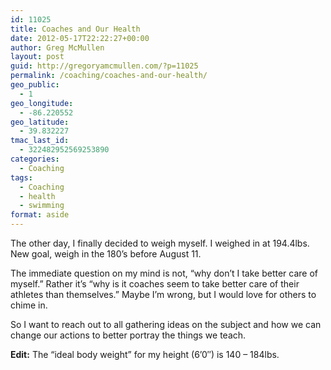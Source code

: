 ```yaml
---
id: 11025
title: Coaches and Our Health
date: 2012-05-17T22:22:27+00:00
author: Greg McMullen
layout: post
guid: http://gregoryamcmullen.com/?p=11025
permalink: /coaching/coaches-and-our-health/
geo_public:
  - 1
geo_longitude:
  - -86.220552
geo_latitude:
  - 39.832227
tmac_last_id:
  - 322482952569253890
categories:
  - Coaching
tags:
  - Coaching
  - health
  - swimming
format: aside
---
```

The other day, I finally decided to weigh myself. I weighed in at 194.4lbs. New goal, weigh in the 180&#8217;s before August 11.

The immediate question on my mind is not, &#8220;why don&#8217;t I take better care of myself.&#8221; Rather it&#8217;s &#8220;why is it coaches seem to take better care of their athletes than themselves.&#8221; Maybe I&#8217;m wrong, but I would love for others to chime in.

So I want to reach out to all gathering ideas on the subject and how we can change our actions to better portray the things we teach.

**Edit:** The &#8220;ideal body weight&#8221; for my height (6&#8217;0&#8243;) is 140 &#8211; 184lbs.